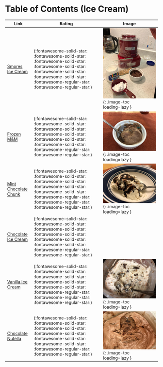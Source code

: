 # Table of Contents (Ice Cream)

| Link | Rating | Image |
| -- | -- | -- |
| [Smores Ice Cream](smores_ice_cream) | (:fontawesome-solid-star: :fontawesome-solid-star: :fontawesome-solid-star: :fontawesome-solid-star: :fontawesome-solid-star: :fontawesome-solid-star: :fontawesome-regular-star: :fontawesome-regular-star:) | ![smores_ice_cream.jpeg](./smores_ice_cream.jpeg){: .image-toc loading=lazy } |
| [Frozen M&M](frozen_m&m) | (:fontawesome-solid-star: :fontawesome-solid-star: :fontawesome-solid-star: :fontawesome-solid-star: :fontawesome-solid-star: :fontawesome-solid-star: :fontawesome-regular-star: :fontawesome-regular-star:) | ![frozen_m&m.jpeg](./frozen_m&m.jpeg){: .image-toc loading=lazy } |
| [Mint Chocolate Chunk](mint_chocolate_chunk) | (:fontawesome-solid-star: :fontawesome-solid-star: :fontawesome-solid-star: :fontawesome-solid-star: :fontawesome-solid-star: :fontawesome-regular-star: :fontawesome-regular-star: :fontawesome-regular-star:) | ![mint_chocolate_chunk.jpeg](./mint_chocolate_chunk.jpeg){: .image-toc loading=lazy } |
| [Chocolate Ice Cream](chocolate_ice_cream) | (:fontawesome-solid-star: :fontawesome-solid-star: :fontawesome-solid-star: :fontawesome-solid-star: :fontawesome-solid-star: :fontawesome-solid-star: :fontawesome-regular-star: :fontawesome-regular-star:) | <!-- TODO: Capture image --> |
| [Vanilla Ice Cream](vanilla_ice_cream) | (:fontawesome-solid-star: :fontawesome-solid-star: :fontawesome-solid-star: :fontawesome-solid-star: :fontawesome-solid-star: :fontawesome-regular-star: :fontawesome-regular-star: :fontawesome-regular-star:) | ![vanilla_ice_cream.jpeg](./vanilla_ice_cream.jpeg){: .image-toc loading=lazy } |
| [Chocolate Nutella](chocolate_nutella) | (:fontawesome-solid-star: :fontawesome-solid-star: :fontawesome-solid-star: :fontawesome-solid-star: :fontawesome-solid-star: :fontawesome-solid-star: :fontawesome-regular-star: :fontawesome-regular-star:) | ![chocolate_nutella.jpeg](./chocolate_nutella.jpeg){: .image-toc loading=lazy } |